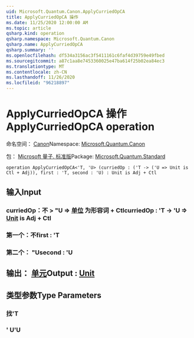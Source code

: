 ```yaml
---
uid: Microsoft.Quantum.Canon.ApplyCurriedOpCA
title: ApplyCurriedOpCA 操作
ms.date: 11/25/2020 12:00:00 AM
ms.topic: article
qsharp.kind: operation
qsharp.namespace: Microsoft.Quantum.Canon
qsharp.name: ApplyCurriedOpCA
qsharp.summary: ''
ms.openlocfilehash: df534a3156ac3f5411161c6faf4d39759e49fbed
ms.sourcegitcommit: a87c1aa8e7453360025e47ba614f25b02ea84ec3
ms.translationtype: MT
ms.contentlocale: zh-CN
ms.lasthandoff: 11/26/2020
ms.locfileid: "96218897"
---
```

# <a name="applycurriedopca-operation"></a><span data-ttu-id="fecf9-102">ApplyCurriedOpCA 操作</span><span class="sxs-lookup"><span data-stu-id="fecf9-102">ApplyCurriedOpCA operation</span></span>

<span data-ttu-id="fecf9-103">命名空间： [Canon](xref:Microsoft.Quantum.Canon)</span><span class="sxs-lookup"><span data-stu-id="fecf9-103">Namespace: [Microsoft.Quantum.Canon](xref:Microsoft.Quantum.Canon)</span></span>

<span data-ttu-id="fecf9-104">包： [Microsoft 量子. 标准版](https://nuget.org/packages/Microsoft.Quantum.Standard)</span><span class="sxs-lookup"><span data-stu-id="fecf9-104">Package: [Microsoft.Quantum.Standard](https://nuget.org/packages/Microsoft.Quantum.Standard)</span></span>




```qsharp
operation ApplyCurriedOpCA<'T, 'U> (curriedOp : ('T -> ('U => Unit is Ctl + Adj)), first : 'T, second : 'U) : Unit is Adj + Ctl
```


## <a name="input"></a><span data-ttu-id="fecf9-105">输入</span><span class="sxs-lookup"><span data-stu-id="fecf9-105">Input</span></span>

### <a name="curriedop--t---u--unit--is-adj--ctl"></a><span data-ttu-id="fecf9-106">curriedOp：不 > "U => [单位](xref:microsoft.quantum.lang-ref.unit)  为形容词 + Ctl</span><span class="sxs-lookup"><span data-stu-id="fecf9-106">curriedOp : 'T -> 'U => [Unit](xref:microsoft.quantum.lang-ref.unit)  is Adj + Ctl</span></span>




### <a name="first--t"></a><span data-ttu-id="fecf9-107">第一个：不</span><span class="sxs-lookup"><span data-stu-id="fecf9-107">first : 'T</span></span>




### <a name="second--u"></a><span data-ttu-id="fecf9-108">第二个： "U</span><span class="sxs-lookup"><span data-stu-id="fecf9-108">second : 'U</span></span>





## <a name="output--unit"></a><span data-ttu-id="fecf9-109">输出： [单元](xref:microsoft.quantum.lang-ref.unit)</span><span class="sxs-lookup"><span data-stu-id="fecf9-109">Output : [Unit](xref:microsoft.quantum.lang-ref.unit)</span></span>



## <a name="type-parameters"></a><span data-ttu-id="fecf9-110">类型参数</span><span class="sxs-lookup"><span data-stu-id="fecf9-110">Type Parameters</span></span>

### <a name="t"></a><span data-ttu-id="fecf9-111">找</span><span class="sxs-lookup"><span data-stu-id="fecf9-111">'T</span></span>


### <a name="u"></a><span data-ttu-id="fecf9-112">' U</span><span class="sxs-lookup"><span data-stu-id="fecf9-112">'U</span></span>

